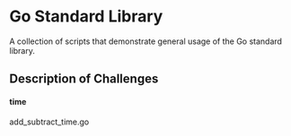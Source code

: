# Go Standard Library

A collection of scripts that demonstrate general usage of the Go standard library.

## Description of Challenges

#### time
add_subtract_time.go
